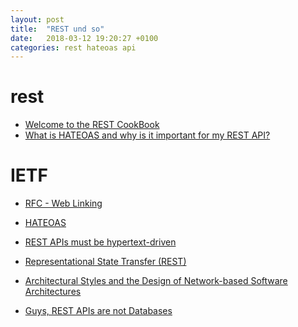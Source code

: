 ```yaml
---
layout: post
title:  "REST und so"
date:   2018-03-12 19:20:27 +0100
categories: rest hateoas api
---
```


# rest
* [Welcome to the REST CookBook](http://restcookbook.com/)
* [What is HATEOAS and why is it important for my REST API?](http://restcookbook.com/Basics/hateoas/)

# IETF
* [RFC - Web Linking](https://tools.ietf.org/html/rfc5988)

* [HATEOAS](https://en.wikipedia.org/wiki/HATEOAS)
* [REST APIs must be hypertext-driven](http://roy.gbiv.com/untangled/2008/rest-apis-must-be-hypertext-driven)
* [Representational State Transfer (REST)](https://www.ics.uci.edu/~fielding/pubs/dissertation/rest_arch_style.htm)
* [Architectural Styles and
the Design of Network-based Software Architectures](https://www.ics.uci.edu/~fielding/pubs/dissertation/top.htm)
* [Guys, REST APIs are not Databases](https://medium.com/@marinithiago/guys-rest-apis-are-not-databases-60db4e1120e4)
